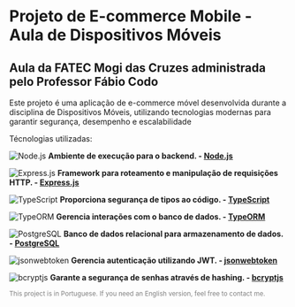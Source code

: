 # Projeto de E-commerce Mobile - Aula de Dispositivos Móveis
## Aula da FATEC Mogi das Cruzes administrada pelo Professor Fábio Codo

Este projeto é uma aplicação de e-commerce móvel desenvolvida durante a disciplina de Dispositivos Móveis, utilizando tecnologias modernas para garantir segurança, desempenho e escalabilidade

Técnologias utilizadas:

![Node.js](https://img.shields.io/badge/Node.js-339933?style=for-the-badge&logo=nodedotjs&logoColor=white)  **Ambiente de execução para o backend. - [Node.js](https://nodejs.org/)**  

![Express.js](https://img.shields.io/badge/Express.js-000000?style=for-the-badge&logo=express&logoColor=white)  **Framework para roteamento e manipulação de requisições HTTP. - [Express.js](https://expressjs.com/)**  

![TypeScript](https://img.shields.io/badge/TypeScript-007ACC?style=for-the-badge&logo=typescript&logoColor=white)  **Proporciona segurança de tipos ao código. - [TypeScript](https://www.typescriptlang.org/)**  

![TypeORM](https://img.shields.io/badge/TypeORM-262627?style=for-the-badge&logo=typeorm&logoColor=white)  **Gerencia interações com o banco de dados. - [TypeORM](https://typeorm.io/)**  

![PostgreSQL](https://img.shields.io/badge/PostgreSQL-336791?style=for-the-badge&logo=postgresql&logoColor=white)  **Banco de dados relacional para armazenamento de dados. - [PostgreSQL](https://www.postgresql.org/)**  

![jsonwebtoken](https://img.shields.io/badge/JSONWebToken-000000?style=for-the-badge&logo=jsonwebtokens&logoColor=white)  **Gerencia autenticação utilizando JWT. - [jsonwebtoken](https://github.com/auth0/node-jsonwebtoken)**  

![bcryptjs](https://img.shields.io/badge/bcryptjs-00C7B7?style=for-the-badge&logo=lock&logoColor=white)  **Garante a segurança de senhas através de hashing. - [bcryptjs](https://www.npmjs.com/package/bcryptjs)**  

<p></p>
<p></p>
<p></p>
<p></p>
<p></p>
<p></p>
<p></p>
<p></p>
<p></p>
<p></p>
<sub><span style="color:#808080">This project is in Portuguese. If you need an English version, feel free to contact me.</span></sub>
